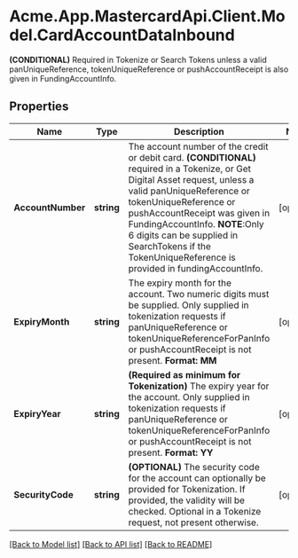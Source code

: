 # Acme.App.MastercardApi.Client.Model.CardAccountDataInbound
**(CONDITIONAL)** Required in Tokenize or Search Tokens unless a valid panUniqueReference, tokenUniqueReference or pushAccountReceipt is also given in FundingAccountInfo. 

## Properties

Name | Type | Description | Notes
------------ | ------------- | ------------- | -------------
**AccountNumber** | **string** | The account number of the credit or debit card. **(CONDITIONAL)** required in a Tokenize, or Get Digital Asset request, unless a valid panUniqueReference or tokenUniqueReference or pushAccountReceipt was given in FundingAccountInfo. **NOTE**:Only 6 digits can be supplied in SearchTokens if the TokenUniqueReference is provided in fundingAccountInfo.  | [optional] 
**ExpiryMonth** | **string** | The expiry month for the account. Two numeric digits must be supplied. Only supplied in tokenization requests if panUniqueReference or tokenUniqueReferenceForPanInfo or pushAccountReceipt is not present. **Format: MM**  | [optional] 
**ExpiryYear** | **string** | **(Required as minimum for Tokenization)** The expiry year for the account. Only supplied in tokenization requests if panUniqueReference or tokenUniqueReferenceForPanInfo or pushAccountReceipt is not present. **Format: YY**  | [optional] 
**SecurityCode** | **string** | **(OPTIONAL)** The security code for the account can optionally be provided for Tokenization. If provided, the validity will be checked. Optional in a Tokenize request, not present otherwise.  | [optional] 

[[Back to Model list]](../README.md#documentation-for-models) [[Back to API list]](../README.md#documentation-for-api-endpoints) [[Back to README]](../README.md)

